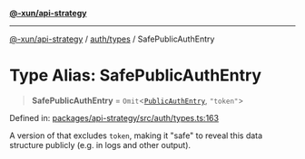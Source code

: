 [**@-xun/api-strategy**](../../../README.md)

***

[@-xun/api-strategy](../../../README.md) / [auth/types](../README.md) / SafePublicAuthEntry

# Type Alias: SafePublicAuthEntry

> **SafePublicAuthEntry** = `Omit`\<[`PublicAuthEntry`](PublicAuthEntry.md), `"token"`\>

Defined in: [packages/api-strategy/src/auth/types.ts:163](https://github.com/Xunnamius/api-utils/blob/4b9cf49c1b8ec6d8960c6a16e9e497be226b121a/packages/api-strategy/src/auth/types.ts#L163)

A version of  that excludes `token`, making it "safe" to reveal this
data structure publicly (e.g. in logs and other output).
